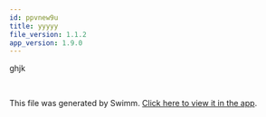 ```yaml
---
id: ppvnew9u
title: yyyyy
file_version: 1.1.2
app_version: 1.9.0
---
```


ghjk

<br/>

This file was generated by Swimm. [Click here to view it in the app](https://swimm-web-app.web.app/repos/ls4DA2fLasmQuEbT4ipw/docs/ppvnew9u).
